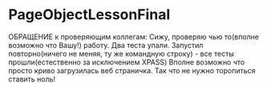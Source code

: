 # PageObjectLessonFinal

ОБРАЩЕНИЕ к проверяющим коллегам:
    Сижу, проверяю чью то(вполне возможно что Вашу!) работу. Два теста упали. 
	Запустил повторно(ничего не меняя, ту же командную строку) - все тесты прошли(естественно за исключением XPASS)
	Вполне возможно что просто криво загрузилась веб страничка.
	Так что не нужно торопиться ставить ноль!
	